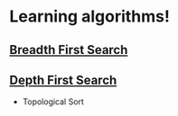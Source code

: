 # Learning algorithms! <!-- omit in toc -->

## [Breadth First Search](./1.bfs/readme.md)

## [Depth First Search](./2.dfs/readme.md)
- Topological Sort
